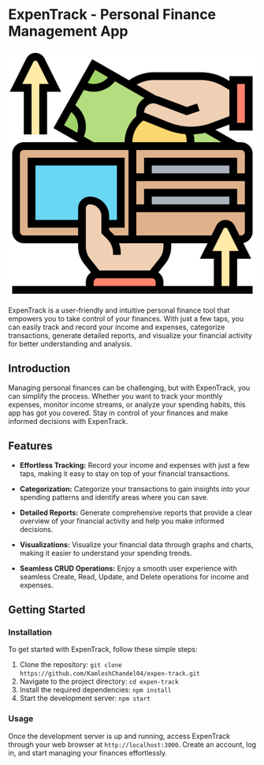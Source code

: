 # ExpenTrack - Personal Finance Management App

![ExpenTrack Logo](./client/public/expense.png)

ExpenTrack is a user-friendly and intuitive personal finance tool that empowers you to take control of your finances. With just a few taps, you can easily track and record your income and expenses, categorize transactions, generate detailed reports, and visualize your financial activity for better understanding and analysis.

## Introduction

Managing personal finances can be challenging, but with ExpenTrack, you can simplify the process. Whether you want to track your monthly expenses, monitor income streams, or analyze your spending habits, this app has got you covered. Stay in control of your finances and make informed decisions with ExpenTrack.

## Features

- **Effortless Tracking:** Record your income and expenses with just a few taps, making it easy to stay on top of your financial transactions.

- **Categorization:** Categorize your transactions to gain insights into your spending patterns and identify areas where you can save.

- **Detailed Reports:** Generate comprehensive reports that provide a clear overview of your financial activity and help you make informed decisions.

- **Visualizations:** Visualize your financial data through graphs and charts, making it easier to understand your spending trends.

- **Seamless CRUD Operations:** Enjoy a smooth user experience with seamless Create, Read, Update, and Delete operations for income and expenses.

## Getting Started

### Installation

To get started with ExpenTrack, follow these simple steps:

1. Clone the repository: `git clone https://github.com/KamleshChandel04/expen-track.git`
2. Navigate to the project directory: `cd expen-track`
3. Install the required dependencies: `npm install`
4. Start the development server: `npm start`

### Usage

Once the development server is up and running, access ExpenTrack through your web browser at `http://localhost:3000`. Create an account, log in, and start managing your finances effortlessly.


